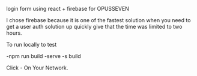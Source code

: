 login form using react + firebase for OPUSSEVEN

I chose firebase because it is one of the fastest solution when you need to get a user auth solution up quickly give that the time was limited to two hours.

To run locally to test

-npm run build
-serve -s build

Click - On Your Network.
